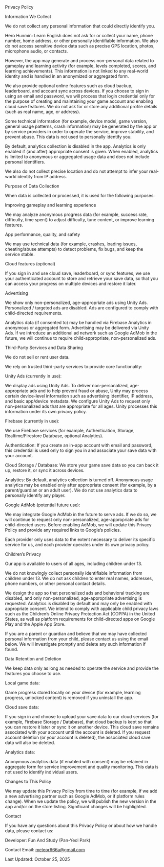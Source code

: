 Privacy Policy



Information We Collect

We do not collect any personal information that could directly identify you.

Hero Hunmin: Learn English does not ask for or collect your name, phone number, home address, or other personally identifiable information. We also do not access sensitive device data such as precise GPS location, photos, microphone audio, or contacts.

However, the app may generate and process non-personal data related to gameplay and learning activity (for example, levels completed, scores, and learning achievements). This information is not linked to any real-world identity and is handled in an anonymized or aggregated form.

We also provide optional online features such as cloud backup, leaderboard, and account sync across devices. If you choose to sign in using an email and password, we will process that login credential only for the purpose of creating and maintaining your game account and enabling cloud save features. We do not ask for or store any additional profile details (such as real name, age, or address).

Some technical information (for example, device model, game version, general usage patterns, crash information) may be generated by the app or by service providers in order to operate the service, improve stability, and prevent abuse. This data is not used to personally identify you.

By default, analytics collection is disabled in the app. Analytics is only enabled if (and after) appropriate consent is given. When enabled, analytics is limited to anonymous or aggregated usage data and does not include personal identifiers.

We also do not collect precise location and do not attempt to infer your real-world identity from IP address.



Purpose of Data Collection

When data is collected or processed, it is used for the following purposes:

Improving gameplay and learning experience

We may analyze anonymous progress data (for example, success rate, difficulty, time spent) to adjust difficulty, tune content, or improve learning features.

App performance, quality, and safety

We may use technical data (for example, crashes, loading issues, cheating/abuse attempts) to detect problems, fix bugs, and keep the service stable.

Cloud features (optional)

If you sign in and use cloud save, leaderboard, or sync features, we use your authenticated account to store and retrieve your save data, so that you can access your progress on multiple devices and restore it later.

Advertising

We show only non-personalized, age-appropriate ads using Unity Ads. Personalized / targeted ads are disabled. Ads are configured to comply with child-directed requirements.

Analytics data (if consented to) may be handled via Firebase Analytics in anonymous or aggregated form. Advertising may be delivered via Unity Ads. If we introduce an additional ad network such as Google AdMob in the future, we will continue to require child-appropriate, non-personalized ads.



Third-Party Services and Data Sharing

We do not sell or rent user data.

We rely on trusted third-party services to provide core functionality:

Unity Ads (currently in use):

We display ads using Unity Ads. To deliver non-personalized, age-appropriate ads and to help prevent fraud or abuse, Unity may process certain device-level information such as advertising identifier, IP address, and basic app/device metadata. We configure Unity Ads to request only non-personalized ads that are appropriate for all ages. Unity processes this information under its own privacy policy.

Firebase (currently in use):

We use Firebase services (for example, Authentication, Storage, Realtime/Firestore Database, optional Analytics).

Authentication: If you create an in-app account with email and password, this credential is used only to sign you in and associate your save data with your account.

Cloud Storage / Database: We store your game save data so you can back it up, restore it, or sync it across devices.

Analytics: By default, analytics collection is turned off. Anonymous usage analytics may be enabled only after appropriate consent (for example, by a parent/guardian or an adult user). We do not use analytics data to personally identify any player.

Google AdMob (potential future use):

We may integrate Google AdMob in the future to serve ads. If we do so, we will continue to request only non-personalized, age-appropriate ads for child-directed users. Before enabling AdMob, we will update this Privacy Policy and provide any required links to Google’s policies.

Each provider only uses data to the extent necessary to deliver its specific service for us, and each provider operates under its own privacy policy.



Children’s Privacy

Our app is available to users of all ages, including children under 13.

We do not knowingly collect personally identifiable information from children under 13. We do not ask children to enter real names, addresses, phone numbers, or other personal contact details.

We design the app so that personalized ads and behavioral tracking are disabled, and only non-personalized, age-appropriate advertising is requested. Analytics is disabled by default and may only be enabled with appropriate consent. We intend to comply with applicable child privacy laws such as the Children’s Online Privacy Protection Act (COPPA) in the United States, as well as platform requirements for child-directed apps on Google Play and the Apple App Store.

If you are a parent or guardian and believe that we may have collected personal information from your child, please contact us using the email below. We will investigate promptly and delete any such information if found.



Data Retention and Deletion

We keep data only as long as needed to operate the service and provide the features you choose to use.

Local game data:

Game progress stored locally on your device (for example, learning progress, unlocked content) is removed if you uninstall the app.

Cloud save data:

If you sign in and choose to upload your save data to our cloud services (for example, Firebase Storage / Database), that cloud backup is kept so that you can restore it later or sync it on another device. This cloud save remains associated with your account until the account is deleted. If you request account deletion (or your account is deleted), the associated cloud save data will also be deleted.

Analytics data:

Anonymous analytics data (if enabled with consent) may be retained in aggregate form for service improvement and quality monitoring. This data is not used to identify individual users.



Changes to This Policy

We may update this Privacy Policy from time to time (for example, if we add a new advertising partner such as Google AdMob, or if platform rules change). When we update the policy, we will publish the new version in the app and/or on the store listing. Significant changes will be highlighted.



Contact

If you have any questions about this Privacy Policy or about how we handle data, please contact us:

Developer: Fun And Study (Pan-Yeol Park)

Contact Email: meteor666a@gmail.com

Last Updated: October 25, 2025

